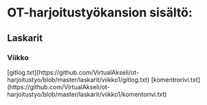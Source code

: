 <h1> OT-harjoitustyökansion sisältö: </h1>
<h2> Laskarit </h2>
<h3> Viikko </h3>
[gitlog.txt](https://github.com/VirtualAkseli/ot-harjoitustyo/blob/master/laskarit/viikko1/gitlog.txt)
[komentrorivi.txt](https://github.com/VirtualAkseli/ot-harjoitustyo/blob/master/laskarit/viikko1/komentorivi.txt)

